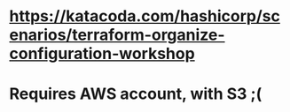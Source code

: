 #
# https://katacoda.com/hashicorp/scenarios/terraform-organize-configuration-workshop

#
#   Requires AWS account, with S3 ;(
